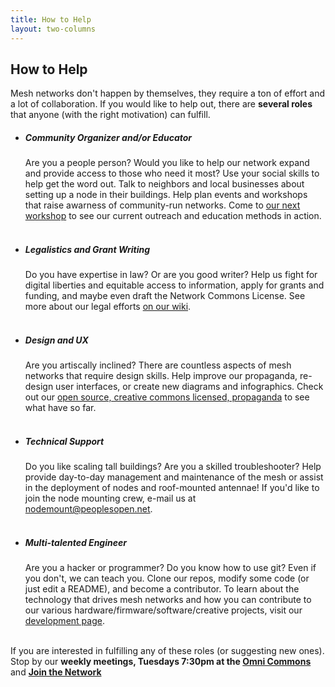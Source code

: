 ```yaml
---
title: How to Help
layout: two-columns
---
```


## How to Help

<p> Mesh networks don't happen by themselves, they require a ton of effort and a lot of collaboration. If you would like to help out, there are <strong>several roles</strong> that anyone (with the right motivation) can fulfill.
    <ul>
    <li><h5>Community Organizer and/or Educator</h5>
        Are you a people person? Would you like to help our network expand and provide access to those who need it most? Use your social skills to help get the word out. Talk to neighbors and local businesses about setting up a node in their buildings. Help plan events and workshops that raise awarness of community-run networks. Come to <a href="/workshop">our next workshop</a> to see our current outreach and education methods in action.<br></br>
    <li><h5>Legalistics and Grant Writing</h5>
    Do you have expertise in law? Or are you good writer? Help us fight for digital liberties and equitable access to information, apply for grants and funding, and maybe even draft the Network Commons License. See more about our legal efforts <a href="https://sudoroom.org/wiki/Mesh/Legal">on our wiki</a>.<br></br>
    <li><h5>Design and UX</h5>
    Are you artiscally inclined? There are countless aspects of mesh networks that require design skills. Help improve our propaganda, re-design user interfaces, or create new diagrams and infographics. Check out our <a href="https://github.com/sudomesh/propaganda">open source, creative commons licensed, propaganda</a> to see what have so far.<br></br>
    <li><h5>Technical Support</h5>
    Do you like scaling tall buildings? Are you a skilled troubleshooter? Help provide day-to-day management and maintenance of the mesh or assist in the deployment of nodes and roof-mounted antennae! If you'd like to join the node mounting crew, e-mail us at <a href="mailto:nodemount@peoplesopen.net">nodemount@peoplesopen.net</a>.<br></br>
    <li><h5>Multi-talented Engineer</h5>
    Are you a hacker or programmer? Do you know how to use git? Even if you don't, we can teach you. Clone our repos, modify some code (or just edit a README), and become a contributor. To learn about the technology that drives mesh networks and how you can contribute to our various hardware/firmware/software/creative projects, visit our <a href="/developer">development page</a>.<br></br>
    </ul>
</p>
<p>If you are interested in fulfilling any of these roles (or suggesting new ones). Stop by our <strong>weekly meetings, Tuesdays 7:30pm at the <a href="https://omnicommons.org/">Omni Commons</a></strong> and <strong><a href="/join-the-network">Join the Network</a></strong></h4>
